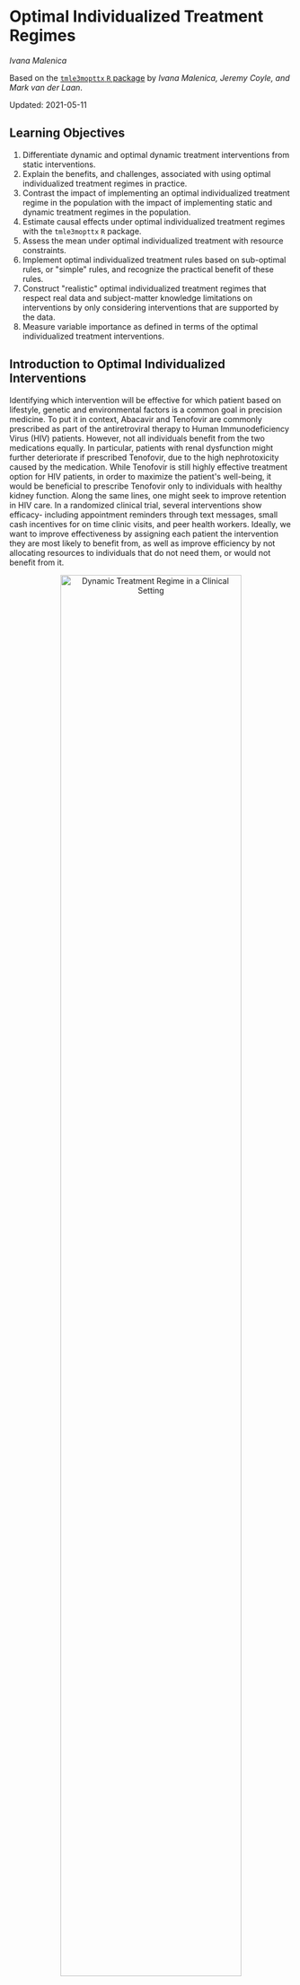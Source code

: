 # Optimal Individualized Treatment Regimes

_Ivana Malenica_

Based on the [`tmle3mopttx` `R` package](https://github.com/tlverse/tmle3mopttx)
by _Ivana Malenica, Jeremy Coyle, and Mark van der Laan_.

Updated: 2021-05-11

## Learning Objectives

1. Differentiate dynamic and optimal dynamic treatment interventions from static
   interventions.
2. Explain the benefits, and challenges, associated with using optimal
   individualized treatment regimes in practice.
3. Contrast the impact of implementing an optimal individualized treatment
   regime in the population with the impact of implementing static and dynamic
   treatment regimes in the population.
4. Estimate causal effects under optimal individualized treatment regimes with
   the `tmle3mopttx` `R` package.
5. Assess the mean under optimal individualized treatment with resource
   constraints.
6. Implement optimal individualized treatment rules based on sub-optimal
   rules, or "simple" rules, and recognize the practical benefit of these rules.
7. Construct "realistic" optimal individualized treatment regimes that respect
   real data and subject-matter knowledge limitations on interventions by
   only considering interventions that are supported by the data.
8. Measure variable importance as defined in terms of the optimal individualized
   treatment interventions.

## Introduction to Optimal Individualized Interventions

Identifying which intervention will be effective for which patient based on
lifestyle, genetic and environmental factors is a common goal in precision
medicine. To put it in context, Abacavir and Tenofovir are commonly prescribed
as part of the antiretroviral therapy to Human Immunodeficiency Virus (HIV)
patients. However, not all individuals benefit from the two medications equally.
In particular, patients with renal dysfunction might further deteriorate if
prescribed Tenofovir, due to the high nephrotoxicity caused by the medication.
While Tenofovir is still highly effective treatment option for HIV patients, in
order to maximize the patient's well-being, it would be beneficial to prescribe
Tenofovir only to individuals with healthy kidney function. Along the same
lines, one might seek to improve retention in HIV care. In a randomized clinical
trial, several interventions show efficacy- including appointment reminders
through text messages, small cash incentives for on time clinic visits, and peer
health workers. Ideally, we want to improve effectiveness by assigning each
patient the intervention they are most likely to benefit from, as well as
improve efficiency by not allocating resources to individuals that do not need
them, or would not benefit from it.

<div class="figure" style="text-align: center">
<img src="img/png/DynamicA_Illustration.png" alt="Dynamic Treatment Regime in a Clinical Setting" width="80%" />
<p class="caption">(\#fig:unnamed-chunk-1)Dynamic Treatment Regime in a Clinical Setting</p>
</div>

One opts to administer the intervention to individuals who will profit from it instead,
instead of assigning treatment on a population level. But how do we know which
intervention works for which patient? This aim motivates a different type of
intervention, as opposed to the static exposures we described in previous chapters. In
particular, in this chapter we learn about dynamic or "individualized"
interventions that tailor the treatment decision based on the collected
covariates. Formally, dynamic treatments represent interventions that at each
treatment-decision stage are allowed to respond to the currently available
treatment and covariate history.

In the statistics community such a treatment strategy is termed an
__individualized treatment regime__ (ITR), and the (counterfactual) population
mean outcome under an ITR is the value of the ITR [@neyman1990; @robins1986;
@pearl2009]. Even more, suppose one wishes to maximize the population mean of an
outcome, where for each individual we have access to some set of measured
covariates. This means, for example, that we can learn for which individual
characteristics assigning treatment increases the probability of a beneficial
outcome. An ITR with the maximal value is referred to as an
optimal ITR or the __optimal individualized treatment__. Consequently, the value
of an optimal ITR is termed the optimal value, or the __mean under the optimal
individualized treatment__.

The problem of estimating the optimal individualized treatment has received much
attention in the statistics literature over the years, especially with the
advancement of precision medicine; see @murphy2003, @robins2004, @laber2012,
@kosorok2012, @moodie2013 and @robins2014 to name a few. However, much of the
early work depends on parametric assumptions. As such, even in a randomized
trial, the statistical inference for the optimal individualized treatment relies
on assumptions that are generally believed to be false, and can lead to biased
results.

In this chapter, we consider estimation of the mean outcome under the optimal
individualized treatment where the candidate rules are restricted to depend only
on user-supplied subset of the baseline covariates. The estimation problem is
addressed in a statistical model for the data distribution that is
nonparametric, and at most places restrictions on the probability of a patient
receiving treatment given covariates (as in a randomized trial). As such, we
don't need to make any assumptions about the relationship of the outcome with
the treatment and covariates, or the relationship between the treatment and
covariates. Further, we provide a Targeted Maximum Likelihood Estimator for the
mean under the optimal individualized treatment that allows us to generate valid
inference for our parameter, without having any parametric assumptions. For a
technical presentation of the algorithm, the interested reader is invited to
further consult @vanderLaanLuedtke15 and @luedtke2016super.

---

## Data Structure and Notation

Suppose we observe $n$ independent and identically distributed observations of
the form $O=(W,A,Y) \sim P_0$. We denote $A$ as categorical treatment, and $Y$
as the final outcome. In particular, we define $A \in \mathcal{A}$ where
$\mathcal{A} \equiv \{a_1, \cdots, a_{n_A} \}$ and $n_A = |\mathcal{A}|$, with
$n_A$ denoting the number of categories (possibly only two, for a binary setup).
Note that we treat $W$ as vector-valued, representing all of our collected
baseline covariates. Therefore, for a single random individual $i$, we have that
their observed data is $O_i$: with corresponding baseline covariates $W_i$,
treatment $A_i$, and final outcome $Y_i$. We say that $O \sim P_0$, or that all
data was drawn from some true probability distribution $P_0$. Let $\mathcal{M}$
denote a statistical model, with $P_0 \in \mathcal{M}$. We emphasize that we
make no assumptions about the distribution of $P_0$, hence $\mathcal{M}$ is a
fully nonparametric model. As previously mentioned, this means that we make no
assumptions on the relationship between variables, but might be able to say
something about the relationship of $A$ and $W$, as is the case of a randomized
trial.  As in previous chapters, we denote $P_n$ as the empirical distribution
which gives each observation weight $1/n$.

We use the nonparametric structural equation model (NPSEM) in order to define
the process that gives rise to the observed (endogenous) and not observed
(exogenous) variables, as described by @pearl2009causality. In particular, we
denote $U=(U_W,U_A,U_Y)$ as the exogenous random variables, and $O=(W,A,Y)$ as
endogenous variables we observe. The joint distribution of exogenous and
endogenous random variables in $\mathcal{M}^F$ (defined by the NPSEM) is
$P_{U,X}$. We can define the relationships between variables with the following
structural equations:
\begin{align}
  W &= f_W(U_W) \\ A &= f_A(W, U_A) \\ Y &= f_Y(A, W, U_Y),
  (\#eq:npsem-mopttx)
\end{align}
where the collection $f=(f_W,f_A,f_Y)$ denotes unspecified functions. Note that
in the case of a randomized trial, we can write the above NPSEM as
\begin{align}
  W &= f_W(U_W) \\ A &= U_A \\ Y &= f_Y(A, W, U_Y),
  (\#eq:npsem-rt-mopttx)
\end{align}
indicating no dependence of treatment on baseline covariates.

The likelihood of the data admits a factorization, implied by the time ordering
of $O$. We denote the density of $O$ as $p_0$, corresponding to the
distribution $P_0$ and dominating measure $\mu$.
\begin{equation}
  p_0(O) = p_{Y,0}(Y \mid A,W) p_{A,0}(A \mid W) p_{W,0}(W) =
    q_{Y,0}(Y \mid A,W) q_{A,0}(A \mid W) q_{W,0}(W),
  (\#eq:likelihood-factorization-mopttx)
\end{equation}
where $p_{Y,0}(Y|A,W)$ is the conditional density of $Y$ given $(A, W)$ with
respect to some dominating measure $\mu_Y$, $p_{A,0}$ is the conditional density
of $A$ given $W$ with respect to dominating measure $\mu_A$, and $p_{W,0}$ is
the density of $W$ with respect to dominating measure $\mu_W$. Consequently, we
define $P_{Y,0}(Y \mid A, W) = Q_{Y,0}(Y \mid A,W)$, $P_{A,0}(A \mid W) =
g_0(A \mid W)$ and $P_{W,0}(W)=Q_{W,0}(W)$ as the corresponding conditional
distribution of $Y$ given $(A,W)$, treatment mechanism $A$ given $W$, and
distribution of baseline covariates. For notational simplicity, we also define
$\bar{Q}_{Y,0}(A,W) \equiv \E_0[Y \mid A,W]$ as the conditional expectation of
$Y$ given $(A,W)$.

Lastly, we define $V$ as a subset of the baseline covariates the optimal
individualized rule depends on, where $V \in W$.  Note that $V$ could be all of
$W$, or an empty set, depending on the subject matter knowledge. In particular,
a researcher might want to consider known effect modifiers available at the time
of treatment decision as possible $V$ covariates. Defining $V$ allows us to
consider possibly sub-optimal rules that are easier to estimate, and thereby
allows for statistical inference for the counterfactual mean outcome under the
sub-optimal rule.

## Defining the Causal Effect of an Optimal Individualized Intervention

Consider dynamic treatment rules $d$ in the set of all possible rules
$\mathcal{D}$. Then, $d$ is a function that takes as input $V$ and outputs a
treatment decision, $V \rightarrow d(V) \in \{a_1, \cdots, a_{n_A} \} \times
\{1\}$. We will use dynamic treatment rules, and the corresponding treatment
decision, to describe an intervention on the treatment mechanism and the
corresponding outcome under a dynamic treatment rule.

As mentioned in the previous section, causal effects are defined in terms of
hypothetical interventions on the NPSEM \@ref(eq:npsem-mopttx). We can define
counterfactuals $Y_{d(V)}$ defined by a modified system in which the equation
for $A$ is replaced by the rule $d(V)$, dependent on covariates $V$. Our
modified system then takes the following form:
\begin{align}
  W &= f_W(U_W) \\ A &= d(V) \\ Y_{d(V)} &= f_Y(d(V), W, U_Y),
  (\#eq:npsem-causal-mopttx)
\end{align}
where the dynamic treatment regime may be viewed as an intervention in which $A$
is set equal to a value based on a hypothetical regime $d(V)$, possibly contrary
to the fact, and $Y_{d(V)}$ is the corresponding outcome under $d(V)$. We
denote the distribution of the counterfactual quantities as $P_{0,d(V)}$.

The goal of any causal analysis motivated by such dynamic interventions is to
estimate a parameter defined as the counterfactual mean of the outcome with
respect to the modified intervention distribution. That is, subject's outcome
if, possibly contrary to the fact, the subject received treatment that would
have been assigned by rule $d(V)$. We can consider different treatment rules,
all in the set $\mathcal{D}$:

1. The true rule, $d_0$, and the corresponding causal parameter
   $\E_{U,X}[Y_{d_0(V)}]$;

2. The estimated rule, $d_n$, and the corresponding causal parameter
   $\E_{U,X}[Y_{d_n(V)}]$.

In this chapter, we will focus on the estimated rule $d_n$, and the
corresponding data-adaptive parameter.

The optimal individualized rule is the rule with the maximal value:
$$d_{opt}(V) \equiv \text{argmax}_{d(V) \in \mathcal{D}}
\E_{P_{U,X}}[Y_{d(V)}]$$.

We note that, in case the problem at hand requires minimizing the mean of an
outcome, our optimal individualized rule will be the rule with the minimal value
instead. Our causal target parameter of interest is the expected outcome under
the estimated optimal individualized rule:

$$\Psi_{d_{n, \text{opt}}(V)}(P_{U,X}) \coloneqq \E_{P_{U,X}}[Y_{d_{n,
\text{opt}}(V)}].$$

### Identification and Statistical Estimand

The optimal individualized rule, as well as the value of a optimal
individualized rule, are causal parameters based on the unobserved
counterfactuals. In order for the causal quantities to be estimated from the
observed data, they need to be identified with statistical parameters. This step
of the roadmap requires me make few assumptions:

1. _Strong ignorability_: $A \indep  Y^{d_n(v)} \mid W$, for all $a \in
   \mathcal{A}$.
2. _Positivity (or overlap)_: $P_0(\min_{a \in \mathcal{A}} g_0(a \mid W) > 0)
   = 1$

Under the above causal assumptions, we can identify $P_{0,d}$ with observed data
using the G-computation formula:

$$P_{0,d_{n, \text{opt}}}(O) = Q_{Y,0}(Y \mid A=d_{n,\text{opt}}(V),W)
g_0(A=d_{n,\text{opt}}(V) \mid W)Q_{W,0}(W).$$
The value of an individualized rule can now be expressed as

$$\E_0[Y_{d_n(V)}] = \E_{0,W}[\bar{Q}_{Y,0}(A=d_n(V),W)],$$

which, under causal assumptions, can is interpreted as the mean outcome if
(possibly contrary to fact), treatment was assigned according to the rule.
Finally, the statistical counterpart to the causal parameter of interest is
defined as
$$\psi_0 = \E_{0,W}[\bar{Q}_{Y,0}(A=d_{n,\text{opt}}(V),W)].$$

Inference for the optimal value has been shown to be difficult at exceptional
laws, defined as probability distributions for which treatment is neither
beneficial nor harmful. Inference is similarly difficult in finite samples if
the treatment effect is very small in all strata, even though valid asymptotic
estimators exist in this setting. With that in mind, we address the estimation
problem under the assumption of non-exceptional laws in effect.

Many methods for learning the optimal rule from data have been developed
[@murphy2003; @robins2004; @laber2012; @kosorok2012; @moodie2013]. In this
chapter, we focus on the methods discussed in @luedtke2016super and
@vanderLaanLuedtke15. Note however, that `tmle3mopttx` also supports the widely
used Q-learning approach, where the optimal individualized rule is based on the
initial estimate of $\bar{Q}_{Y,0}(A,W)$ [@Sutton1998].

We follow the methodology outlined in @luedtke2016super and
@vanderLaanLuedtke15, where we learn the optimal ITR using Super Learner
[@vdl2007super], and estimate its value with cross-validated Targeted Minimum
Loss-based Estimation (CV-TMLE) [@cvtmle2010]. In great generality, we first
need to estimate the true individual treatment regime, $d_0(V)$, which
corresponds to dynamic treatment rule ($d(V)$) that takes a subset of covariates
$V \in W$ and assigns treatment to each individual based on their observed
covariates $v$. With the estimate of the true optimal ITR in hand, we can
estimate its corresponding value.

### Binary treatment

How do we estimate the optimal individualized treatment regime? In the case of a
binary treatment, a key quantity for optimal ITR is the blip function. One can
show that any optimal ITR assigns treatment to individuals falling in strata in
which the stratum specific average treatment effect, the blip function, is
positive and does not assign treatment to individuals for which this quantity is
negative. Therefore for a binary treatment, under causal assumptions, we define
the blip function as:
$$\bar{Q}_0(V) \equiv \E_0[Y_1-Y_0 \mid V] \equiv \E_0[\bar{Q}_{Y,0}(1,W) -
\bar{Q}_{Y,0}(0,W) \mid V],$$
or the average treatment effect within a stratum of $V$. The note that the
optimal individualized rule can now be derived as $d_{n,\text{opt}}(V) =
\mathbb{I}(\bar{Q}_{0}(V) > 0)$.

The package `tmle3mopttx` relies on using the Super Learner to estimate the blip
function, as it easily extends to more general categorical treatment. With that
in mind, the loss function utilized for learning the optimal individualized rule
corresponds to conditional mean type losses. It is however worth mentioning that
@luedtke2016super present three different approaches for learning the optimal
rule. Namely, they focus on:

1. Super Learning the Blip Function,

2. Super Learning the Weighted Classification Problem,

3. Joint Super Learner of the Blip and Weighted Classification Problem.

We refer the interested reader to @luedtke2016super for further reference on
advantages of each approach.

Relying on the Targeted Maximum Likelihood (TML) estimator and the Super Learner
estimate of the blip function, we follow the below steps in order to obtain
value of the ITR:

1. Estimate $\bar{Q}_{Y,0}(A,W)$ and $g_0(A \mid W)$ using `sl3`. We denote such
   estimates as $\bar{Q}_{Y,n}(A,W)$ and $g_n(A \mid W)$.
2. Apply the doubly robust Augmented-Inverse Probability Weighted (A-IPW)
   transform to our outcome, where we define:
   $$D_{\bar{Q}_Y,g,a}(O) \equiv \frac{\mathbb{I}(A=a)}{g(A \mid W)} (Y -
   \bar{Q}_Y(A,W)) + \bar{Q}_Y(A=a,W)$$

Note that under the randomization and positivity assumptions we have that
$\E[D_{\bar{Q}_Y,g,a}(O) \mid V] = \E[Y_a \mid V]$. We emphasize the double
robust nature of the A-IPW transform-consistency of $\E[Y_a \mid V]$ will depend
on correct estimation of either $\bar{Q}_{Y,0}(A,W)$ or $g_0(A \mid W)$. As
such, in a randomized trial, we are guaranteed a consistent estimate of $\E[Y_a
\mid V]$ even if we get $\bar{Q}_{Y,0}(A,W)$ wrong!

Using this transform, we can define the following contrast:
$D_{\bar{Q}_Y,g}(O) = D_{\bar{Q}_Y, g, a=1}(O) - D_{\bar{Q}_Y, g, a=0}(O)$

We estimate the blip function, $\bar{Q}_{0,a}(V)$, by regressing
$D_{\bar{Q}_Y,g}(O)$ on $V$ using the specified `sl3` library of learners and an
appropriate loss function.

3. Our estimated rule corresponds to $\text{argmax}_{a \in \mathcal{A}}
   \bar{Q}_{0,a}(V)$.
4. We obtain inference for the mean outcome under the estimated optimal rule
   using CV-TMLE.

### Categorical treatment

In line with the approach considered for binary treatment, we extend the blip
function to allow for categorical treatment. We denote such blip function
extensions as _pseudo-blips_, which are our new estimation targets in a
categorical setting. We define pseudo-blips as vector-valued entities where the
output for a given $V$ is a vector of length equal to the number of treatment
categories, $n_A$. As such, we define it as:
$$\bar{Q}_0^{pblip}(V) = \{\bar{Q}_{0,a}^{pblip}(V): a \in \mathcal{A} \}$$

We implement three different pseudo-blips in `tmle3mopttx`.

1. _Blip1_ corresponds to choosing a reference category of treatment, and
   defining the blip for all other categories relative to the specified
   reference. Hence we have that:
   $$\bar{Q}_{0,a}^{pblip-ref}(V) \equiv \E_0(Y_a-Y_0 \mid V)$$ where $Y_0$ is
   the specified reference category with $A=0$. Note that, for the case of
   binary treatment, this strategy reduces to the approach described for the
   binary setup.

2. _Blip2_ approach corresponds to defining the blip relative to the average of
   all categories. As such, we can define $\bar{Q}_{0,a}^{pblip-avg}(V)$ as:
   $$\bar{Q}_{0,a}^{pblip-avg}(V) \equiv \E_0(Y_a - \frac{1}{n_A} \sum_{a \in
     \mathcal{A}} Y_a \mid V)$$
   In the case where subject-matter knowledge regarding which reference category
   to use is not available, blip2 might be a viable option.

3. _Blip3_ reflects an extension of Blip2, where the average is now a weighted
   average:
   $$\bar{Q}_{0,a}^{pblip-wavg}(V) \equiv \E_0(Y_a - \frac{1}{n_A} \sum_{a \in
     \mathcal{A}} Y_{a} P(A=a \mid V) \mid V)$$

Just like in the binary case, pseudo-blips are estimated by regressing contrasts
composed using the A-IPW transform on $V$.

### Note on Inference and data-adaptive parameter

In a randomized trial, statistical inference relies on the second-order
difference between the estimator of the optimal individualized treatment and the
optimal individualized treatment itself to be asymptotically negligible. This is
a reasonable condition if we consider rules that depend on a small number of
covariates, or if we are willing to make smoothness assumptions. Alternatively,
we can consider TMLEs and statistical inference for data-adaptive target
parameters defined in terms of an estimate of the optimal individualized
treatment. In particular, instead of trying to estimate the mean under the true
optimal individualized treatment, we aim to estimate the mean under the
estimated optimal individualized treatment. As such, we develop cross-validated
TMLE approach that provides asymptotic inference under minimal conditions for
the mean under the estimate of the optimal individualized treatment. In
particular, considering the data adaptive parameter allows us to avoid
consistency and rate condition for the fitted optimal rule, as required for
asymptotic linearity of the TMLE of the mean under the actual, true optimal
rule. Practically, the estimated (data-adaptive) rule should be preferred, as
this possibly sub-optimal rule is the one implemented in the population.

### Why CV-TMLE?

As discussed in @vanderLaanLuedtke15, CV-TMLE is necessary as the
non-cross-validated TMLE is biased upward for the mean outcome under the rule,
and therefore overly optimistic. More generally however, using CV-TMLE allows us
more freedom in estimation and therefore greater data adaptivity, without
sacrificing inference.

## Interpreting the Causal Effect of an Optimal Individualized Intervention

In summary, the mean outcome under the optimal individualized treatment is a
counterfactual quantity of interest representing what the mean outcome would
have been if everybody, contrary to the fact, received treatment that optimized
their outcome. The optimal individualized treatment regime is a rule that
optimizes the mean outcome under the dynamic treatment, where the candidate
rules are restricted to only respond to a user-supplied subset of the baseline
and intermediate covariates. In essence, our target parameter answers the key
aim of precision medicine: allocating the available treatment by tailoring it to
the individual characteristics of the patient, with the goal of optimizing the
final outcome.

## Evaluating the Causal Effect of an OIT with Binary Treatment {#oit-eval-bin}

Finally, we demonstrate how to evaluate the mean outcome under the optimal
individualized treatment using `tmle3mopptx`. To start, let's load the packages
we'll use and set a seed:


```r
library(data.table)
library(sl3)
library(tmle3)
library(tmle3mopttx)
```

### Simulated Data

First, we load the simulated data. We will start with the more general setup
where the treatment is a binary variable; later in the chapter we will consider
another data-generating distribution where $A$ is categorical. In this example,
our data generating distribution is of the following form:
\begin{align*}
  W &\sim \mathcal{N}(\bf{0},I_{3 \times 3})\\
  \P(A=1 \mid W) &= \frac{1}{1+\exp^{(-0.8*W_1)}}\\
  \P(Y=1 \mid A,W) &= 0.5\text{logit}^{-1}[-5I(A=1)(W_1-0.5)+5I(A=0)(W_1-0.5)] +
     0.5\text{logit}^{-1}(W_2W_3)
\end{align*}


```r
data("data_bin")
```

The above composes our observed data structure $O = (W, A, Y)$. Note that the
mean under the true optimal rule is $\psi=0.578$ for this data generating
distribution.

To formally express this fact using the `tlverse` grammar introduced by the
`tmle3` package, we create a single data object and specify the functional
relationships between the nodes in the _directed acyclic graph_ (DAG) via
_nonparametric structural equation models_ (NPSEMs), reflected in the node list
that we set up:


```r
# organize data and nodes for tmle3
data <- data_bin
node_list <- list(
  W = c("W1", "W2", "W3"),
  A = "A",
  Y = "Y"
)
```

We now have an observed data structure (`data`) and a specification of the role
that each variable in the data set plays as the nodes in a DAG.

### Constructing Optimal Stacked Regressions with `sl3`

To easily incorporate ensemble machine learning into the estimation procedure,
we rely on the facilities provided in the [`sl3` R
package](https://tlverse.org/sl3). Using the framework provided by the [`sl3`
package](https://tlverse.org/sl3), the nuisance parameters of the TML estimator
may be fit with ensemble learning, using the cross-validation framework of the
Super Learner algorithm of @vdl2007super.


```r
# Define sl3 library and metalearners:
lrn_xgboost_50 <- Lrnr_xgboost$new(nrounds = 50)
lrn_xgboost_100 <- Lrnr_xgboost$new(nrounds = 100)
lrn_xgboost_300 <- Lrnr_xgboost$new(nrounds = 300)
lrn_mean <- Lrnr_mean$new()
lrn_glm <- Lrnr_glm_fast$new()

## Define the Q learner:
Q_learner <- Lrnr_sl$new(
  learners = list(
    lrn_xgboost_50, lrn_xgboost_100, lrn_xgboost_300, lrn_mean, lrn_glm
  ),
  metalearner = Lrnr_nnls$new()
)

## Define the g learner:
g_learner <- Lrnr_sl$new(
  learners = list(lrn_xgboost_100, lrn_glm),
  metalearner = Lrnr_nnls$new()
)

## Define the B learner:
b_learner <- Lrnr_sl$new(
  learners = list(
    lrn_xgboost_50, lrn_xgboost_100, lrn_xgboost_300, lrn_mean, lrn_glm
  ),
  metalearner = Lrnr_nnls$new()
)
```

As seen above, we generate three different ensemble learners that must be fit,
corresponding to the learners for the outcome regression (Q), propensity score
(g), and the blip function (B). We make the above explicit with respect to
standard notation by bundling the ensemble learners into a list object below:


```r
# specify outcome and treatment regressions and create learner list
learner_list <- list(Y = Q_learner, A = g_learner, B = b_learner)
```

The `learner_list` object above specifies the role that each of the ensemble
learners we've generated is to play in computing initial estimators. Recall that
we need initial estimators of relevant parts of the likelihood in order to
building a TMLE for the parameter of interest. In particular, `learner_list`
makes explicit the fact that our `Y` is used in fitting the outcome regression,
while `A` is used in fitting the treatment mechanism regression, and finally `B`
is used in fitting the blip function.

### Targeted Estimation of the Mean under the Optimal Individualized Interventions Effects

To start, we will initialize a specification for the TMLE of our parameter of
interest simply by calling `tmle3_mopttx_blip_revere`. We specify the argument
`V = c("W1", "W2", "W3")` when initializing the `tmle3_Spec` object in order to
communicate that we're interested in learning a rule dependent on `V`
covariates. Note that we don't have to specify `V`- this will result in a rule
that is not based on any collected covariates. We also need to specify the type
of pseudo-blip we will use in this estimation problem, the list of learners used
to estimate the blip function, whether we want to maximize or minimize the final
outcome, and few other more advanced features including searching for a less
complex rule and realistic interventions.


```r
# initialize a tmle specification
tmle_spec <- tmle3_mopttx_blip_revere(
  V = c("W1", "W2", "W3"), type = "blip1",
  learners = learner_list,
  maximize = TRUE, complex = TRUE, realistic = FALSE
)
```

As seen above, the `tmle3_mopttx_blip_revere` specification object
(like all `tmle3_Spec` objects) does _not_ store the data for our
specific analysis of interest. Later,
we'll see that passing a data object directly to the `tmle3` wrapper function,
alongside the instantiated `tmle_spec`, will serve to construct a `tmle3_Task`
object internally.

We elaborate more on the initialization specifications. In initializing the
specification for the TMLE of our parameter of interest, we have specified the
set of covariates the rule depends on (`V`), the type of pseudo-blip to use
(`type`), and the learners used for estimating the relevant parts of the
likelihood and the blip function. In addition, we need to specify whether we
want to maximize the mean outcome under the rule (`maximize`), and whether we
want to estimate the rule under all the covariates $V$ provided by the user
(`complex`). If `FALSE`, `tmle3mopttx` will instead consider all the possible
rules under a smaller set of covariates including the static rules, and optimize
the mean outcome over all the subsets of $V$. As such, while the user might have
provided a full set of collected covariates as input for $V$, it is possible
that the true rule only depends on a subset of the set provided by the user. In
that case, our returned mean under the optimal individualized rule will be based
on the smaller subset. In addition, we provide an option to search for realistic
optimal individualized interventions via the `realistic` specification. If
`TRUE`, only treatments supported by the data will be considered, therefore
alleviating concerns regarding practical positivity issues. We explore all the
important extensions of `tmle3mopttx` in later sections.


```r
# fit the TML estimator
fit <- tmle3(tmle_spec, data, node_list, learner_list)
fit
A tmle3_Fit that took 1 step(s)
   type         param init_est tmle_est       se   lower   upper
1:  TSM E[Y_{A=NULL}]  0.42223  0.56606 0.027015 0.51311 0.61901
   psi_transformed lower_transformed upper_transformed
1:         0.56606           0.51311           0.61901
```

We can see that the estimate of $psi_0$ is $0.56$, and that the confidence
interval covers our true mean under the true optimal individualized treatment.

## Evaluating the Causal Effect of an optimal ITR with Categorical Treatment {#oit-eval-cat}

In this section, we consider how to evaluate the mean outcome under the optimal
individualized treatment when $A$ has more than two categories. While the
procedure is analogous to the previously described binary treatment, we now need
to pay attention to the type of blip we define in the estimation stage, as well
as how we construct our learners.

### Simulated Data

First, we load the simulated data. Here, our data generating distribution was
of the following form:
\begin{align*}
  W &\sim \mathcal{N}(\bf{0},I_{4 \times 4})\\
  \P(A=a \mid W) &= \frac{1}{1+\exp^{(-0.8*W_1)}}\\
  \P(Y=1 \mid A,W) = 0.5\text{logit}^{-1}[15I(A=1)(W_1-0.5) -
    3I(A=2)(2W_1+0.5) +
    3I(A=3)(3W_1-0.5)] +\text{logit}^{-1}(W_2W_1)
\end{align*}

We can just load the data available as part of the package as follows:


```r
data("data_cat_realistic")
```

The above composes our observed data structure $O = (W, A, Y)$. Note that the
mean under the true optimal rule is $\psi=0.658$, which is the quantity we aim
to estimate.


```r
# organize data and nodes for tmle3
data <- data_cat_realistic
node_list <- list(
  W = c("W1", "W2", "W3", "W4"),
  A = "A",
  Y = "Y"
)
```

We'll now create new ensemble learners using the
`sl3` learners initialized previously:


```r
## Define the Q learner, which is just a regular learner:
Q_learner <- Lrnr_sl$new(
  learners = list(
    lrn_xgboost_50, lrn_xgboost_100, lrn_xgboost_300, lrn_mean, lrn_glm
  ),
  metalearner = Lrnr_nnls$new()
)

# Define the g learner, which is a multinomial learner:
# specify the appropriate loss of the multinomial learner:
mn_metalearner <- make_learner(Lrnr_solnp,
  loss_function = loss_loglik_multinomial,
  learner_function =
    metalearner_linear_multinomial
)
g_learner <- make_learner(
  Lrnr_sl,
  list(lrn_xgboost_100, lrn_xgboost_300, lrn_mean),
  mn_metalearner
)

# Define the Blip learner, which is a multivariate learner:
learners <- list(
  lrn_xgboost_50, lrn_xgboost_100, lrn_xgboost_300, lrn_mean, lrn_glm
)
b_learner <- create_mv_learners(learners = learners)
```

As seen above, we generate three different ensemble learners that must be fit,
corresponding to the learners for the outcome regression, propensity score, and
the blip function. Note that we need to estimate $g_0(A \mid W)$ for a
categorical $A$ -- therefore, we use the multinomial Super Learner option
available within the `sl3` package with learners that can address multi-class
classification problems. In order to see which learners can be used to estimate
$g_0(A \mid W)$ in `sl3`, we run the following:


```r
# See which learners support multi-class classification:
sl3_list_learners(c("categorical"))
 [1] "Lrnr_bound"                "Lrnr_caret"               
 [3] "Lrnr_cv_selector"          "Lrnr_glmnet"              
 [5] "Lrnr_grf"                  "Lrnr_gru_keras"           
 [7] "Lrnr_h2o_glm"              "Lrnr_h2o_grid"            
 [9] "Lrnr_independent_binomial" "Lrnr_lightgbm"            
[11] "Lrnr_lstm_keras"           "Lrnr_mean"                
[13] "Lrnr_multivariate"         "Lrnr_nnet"                
[15] "Lrnr_optim"                "Lrnr_polspline"           
[17] "Lrnr_pooled_hazards"       "Lrnr_randomForest"        
[19] "Lrnr_ranger"               "Lrnr_rpart"               
[21] "Lrnr_screener_correlation" "Lrnr_solnp"               
[23] "Lrnr_svm"                  "Lrnr_xgboost"             
```

Note that since the corresponding blip will be vector valued, we will have a
column for each additional level of treatment. As such, we need to create
multivariate learners with the helper function `create_mv_learners` that takes a
list of initialized learners as input.

We make the above explicit with respect to standard notation by bundling the
ensemble learners into a list object below:


```r
# specify outcome and treatment regressions and create learner list
learner_list <- list(Y = Q_learner, A = g_learner, B = b_learner)
```

### Targeted Estimation of the Mean under the Optimal Individualized Interventions Effects


```r
# initialize a tmle specification
tmle_spec <- tmle3_mopttx_blip_revere(
  V = c("W1", "W2", "W3", "W4"), type = "blip2",
  learners = learner_list, maximize = TRUE, complex = TRUE,
  realistic = FALSE
)
```


```r
# fit the TML estimator
fit <- tmle3(tmle_spec, data, node_list, learner_list)
fit
A tmle3_Fit that took 1 step(s)
   type         param init_est tmle_est       se   lower   upper
1:  TSM E[Y_{A=NULL}]  0.54435  0.61851 0.069083 0.48311 0.75391
   psi_transformed lower_transformed upper_transformed
1:         0.61851           0.48311           0.75391
```

We can see that the estimate of $psi_0$ is $0.60$, and that the confidence
interval covers our true mean under the true optimal individualized treatment.

## Extensions to Causal Effect of an OIT

In this section, we consider two extensions to the procedure described for
estimating the value of the OIT. First one considers a setting where the user
might be interested in a grid of possible sub-optimal rules, corresponding to
potentially limited knowledge of potential effect modifiers. The second
extension concerns implementation of a realistic optimal individual
interventions where certain regimes might be preferred, but due to practical or
global positivity restraints are not realistic to implement.

### Simpler Rules

In order to not only consider the most ambitious fully $V$-optimal rule, we
define $S$-optimal rules as the optimal rule that considers all possible subsets
of $V$ covariates, with card($S$) $\leq$ card($V$) and $\emptyset \in S$. This
allows us to consider sub-optimal rules that are easier to estimate and
potentially provide more realistic rules- as such, we allow for statistical
inference for the counterfactual mean outcome under the sub-optimal rule.
Within the `tmle3mopttx` paradigm, we just need to change the `complex`
parameter to `FALSE`:


```r
# initialize a tmle specification
tmle_spec <- tmle3_mopttx_blip_revere(
  V = c("W4", "W3", "W2", "W1"), type = "blip2",
  learners = learner_list,
  maximize = TRUE, complex = FALSE, realistic = FALSE
)
```


```r
# fit the TML estimator
fit <- tmle3(tmle_spec, data, node_list, learner_list)
fit
A tmle3_Fit that took 1 step(s)
   type                param init_est tmle_est       se   lower   upper
1:  TSM E[Y_{d(V=W3,W2,W1)}]  0.54841  0.55108 0.062027 0.42951 0.67265
   psi_transformed lower_transformed upper_transformed
1:         0.55108           0.42951           0.67265
```

Therefore even though the user specified all baseline covariates as the basis
for rule estimation, a simpler rule based on only $W_2$ and $W_1$ is sufficient
to maximize the mean under the optimal individualized treatment.

### Realistic Optimal Individual Regimes

In addition to considering less complex rules, `tmle3mopttx` also provides an
option to estimate the mean under the realistic, or implementable, optimal
individualized treatment. It is often the case that assigning particular regime
might have the ability to fully maximize (or minimize) the desired outcome, but
due to global or practical positivity constrains, such treatment can never be
implemented in real life (or is highly unlikely). As such, specifying
`realistic` to `TRUE`, we consider possibly suboptimal treatments that optimize
the outcome in question while being supported by the data.


```r
# initialize a tmle specification
tmle_spec <- tmle3_mopttx_blip_revere(
  V = c("W4", "W3", "W2", "W1"), type = "blip2",
  learners = learner_list,
  maximize = TRUE, complex = TRUE, realistic = TRUE
)
```


```r
# fit the TML estimator
fit <- tmle3(tmle_spec, data, node_list, learner_list)
fit
A tmle3_Fit that took 1 step(s)
   type         param init_est tmle_est       se   lower  upper psi_transformed
1:  TSM E[Y_{A=NULL}]  0.55355  0.65922 0.021419 0.61723 0.7012         0.65922
   lower_transformed upper_transformed
1:           0.61723            0.7012

# How many individuals got assigned each treatment?
table(tmle_spec$return_rule)

  2   3 
502 498 
```

### Q-learning

Alternatively, we could estimate the mean under the optimal individualized
treatment using Q-learning. The optimal rule can be learned through fitting the
likelihood, and consequently estimating the optimal rule under this fit of the
likelihood [@Sutton1998; @murphy2003].

Below we outline how to use `tmle3mopttx` package in order to estimate the mean
under the ITR using Q-learning. As demonstrated in the previous sections, we
first need to initialize a specification for the TMLE of our parameter of
interest. As opposed to the previous section however, we will now use
`tmle3_mopttx_Q` instead of `tmle3_mopttx_blip_revere` in order to indicate that
we want to use Q-learning instead of TMLE.


```r
# initialize a tmle specification
tmle_spec_Q <- tmle3_mopttx_Q(maximize = TRUE)

# Define data:
tmle_task <- tmle_spec_Q$make_tmle_task(data, node_list)

# Define likelihood:
initial_likelihood <- tmle_spec_Q$make_initial_likelihood(
  tmle_task,
  learner_list
)

# Estimate the parameter:
Q_learning(tmle_spec_Q, initial_likelihood, tmle_task)[1]
```

## Variable Importance Analysis with OIT

Suppose one wishes to assess the importance of each observed covariate, in
terms of maximizing (or minimizing) the population mean of an outcome under an
optimal individualized treatment regime. In particular, a covariate that
maximizes (or minimizes) the population mean outcome the most under an optimal
individualized treatment out of all other considered covariates under optimal
assignment might be considered _more important_ for the outcome. To put it in
context, perhaps optimal allocation of treatment 1, denoted $A_1$, results in a
larger mean outcome than optimal allocation of another treatment ($A_2$).
Therefore, we would label $A_1$ as having a higher variable importance with
regard to maximizing (minimizing) the mean outcome under the optimal
individualized treatment.

### Simulated Data

In order to run `tmle3mopttx` variable importance measure, we need to consider
covariates to be categorical variables. For illustration purpose, we bin
baseline covariates corresponding to the data-generating distribution
[described previously](#oit-eval):


```r
# bin baseline covariates to 3 categories:
data$W1 <- ifelse(data$W1 < quantile(data$W1)[2], 1,
  ifelse(data$W1 < quantile(data$W1)[3], 2, 3)
)

node_list <- list(
  W = c("W3", "W4", "W2"),
  A = c("W1", "A"),
  Y = "Y"
)
```

Note that our node list now includes $W_1$ as treatments as well! Don't worry,
we will still properly adjust for all baseline covariates.

### Variable Importance using Targeted Estimation of the value of the ITR

In the previous sections we have seen how to obtain a contrast between the mean
under the optimal individualized rule and the mean under the observed outcome
for a single covariate- we are now ready to run the variable importance analysis
for all of our specified covariates. In order to run the variable importance
analysis, we first need to initialize a specification for the TMLE of our
parameter of interest as we have done before. In addition, we need to specify
the data and the corresponding list of nodes, as well as the appropriate
learners for the outcome regression, propensity score, and the blip function.
Finally, we need to specify whether we should adjust for all the other
covariates we are assessing variable importance for. We will adjust for all $W$s
in our analysis, and if `adjust_for_other_A=TRUE`, also for all $A$ covariates
that are not treated as exposure in the variable importance loop.

To start, we will initialize a specification for the TMLE of our parameter of
interest (called a `tmle3_Spec` in the `tlverse` nomenclature) simply by calling
`tmle3_mopttx_vim`. First, we indicate the method used for learning the optimal
individualized treatment by specifying the `method` argument of
`tmle3_mopttx_vim`. If `method="Q"`, then we will be using Q-learning for rule
estimation, and we do not need to specify `V`, `type` and `learners` arguments
in the spec, since they are not important for Q-learning. However, if
`method="SL"`, which corresponds to learning the optimal individualized
treatment using the above outlined methodology, then we need to specify the type
of pseudo-blip we will use in this estimation problem, whether we want to
maximize or minimize the outcome, complex and realistic rules. Finally, for
`method="SL"` we also need to communicate that we're interested in learning a
rule dependent on `V` covariates by specifying the `V` argument. For both
`method="Q"` and `method="SL"`, we need to indicate whether we want to maximize
or minimize the mean under the optimal individualized rule. Finally, we also
need to specify whether the final comparison of the mean under the optimal
individualized rule and the mean under the observed outcome should be on the
multiplicative scale (risk ratio) or linear (similar to average treatment
effect).


```r
# initialize a tmle specification
tmle_spec <- tmle3_mopttx_vim(
  V = c("W2"),
  type = "blip2",
  learners = learner_list,
  contrast = "multiplicative",
  maximize = FALSE,
  method = "SL",
  complex = TRUE,
  realistic = FALSE
)
```


```r
# fit the TML estimator
vim_results <- tmle3_vim(tmle_spec, data, node_list, learner_list,
  adjust_for_other_A = TRUE
)
print(vim_results)
```

The final result of `tmle3_vim` with the `tmle3mopttx` spec is an ordered list
of mean outcomes under the optimal individualized treatment for all categorical
covariates in our dataset.

---

## Exercises

### Real World Data and `tmle3mopttx`

Finally, we cement everything we learned so far with a real data application.

As in the previous sections, we will be using the WASH Benefits data,
corresponding to the effect of water quality, sanitation, hand washing, and
nutritional interventions on child development in rural Bangladesh.

The main aim of the cluster-randomized controlled trial was to assess the
impact of six intervention groups, including:

1. control;

2. hand-washing with soap;

3. improved nutrition through counseling and provision of lipid-based nutrient
   supplements;

4. combined water, sanitation, hand-washing, and nutrition;

5. improved sanitation;

6. combined water, sanitation, and hand-washing;

7. chlorinated drinking water.

We aim to estimate the optimal ITR and the corresponding value under the optimal
ITR for the main intervention in WASH Benefits data.

Our outcome of interest is the weight-for-height Z-score, whereas our primary
treatment is the six intervention groups aimed at improving living conditions.

Questions:

1. Define $V$ as mother's education (`momedu`), current living conditions (`floor`),
   and possession of material items including the refrigerator (`asset_refrig`).
   Why do you think we use these covariates as $V$? Do we want to minimize or
   maximize the outcome?  Which blip type should we use?

2. Load the WASH Benefits data, and define the appropriate nodes for treatment
   and outcome.  Use all the rest of the covariates as $W$ except for
   `momheight` for now. Construct an appropriate `sl3` library for $A$, $Y$ and
   $B$.

3. Based on the $V$ defined in the previous question, estimate the mean under
   the ITR for the main randomized intervention used in the WASH Benefits trial
   with weight-for-height Z-score as the outcome. What's the TMLE value of the
   optimal ITR?  How does it change from the initial estimate? Which
   intervention is the most dominant?  Why do you think that is?

4. Using the same formulation as in questions 1 and 2, estimate the realistic
   optimal ITR and the corresponding value of the realistic ITR. Did the results
   change? Which intervention is the most dominant under realistic rules? Why do
   you think that is?

5. Consider simpler rules for the WASH benefits data example. What set of rules
   are picked?

6. Change the treatment to a binary variable (`asset_sewmach`), and estimate the
   value under the ITR in this setting under a $60\%$ resource constraint.  What
   do the results indicate?

7. Change the treatment once again, now to mother's education (`momedu`), and
   estimate the value under the ITR in this setting. What do the results
   indicate? Can we intervene on such a variable?

### Review of Key Concepts

1. What is the difference between dynamic and optimal individualized regimes?

2. What's the intuition behind using different blip types? Why did we switch
   from `blip1` to `blip2` when considering categorical treatment? What are some
   of the advantages of each?

3. Look back at the results generated in the [section on categorical
   treatments](#oit-eval-cat), and compare then to the mean under the optimal
   individualized treatment in the [section on binary
   treatments](#oit-eval-bin). Why do you think the estimate is higher under the
   less complex rule? How does the set of covariates picked by `tmle3mopttx`
   compare to the baseline covariates the true rule depends on?

4. Compare the distribution of treatments assigned under the true optimal
   individualized treatment and realistic optimal individualized treatment.
   Referring back to the data-generating distribution, why do you think the
   distribution of allocated treatment changed?

5. Using the same simulation, perform a variable importance analysis using
   Q-learning. How do the results change and why?


### Advanced Topics

1. How can we extend the current approach to include exceptional laws?

2. How can we extend the current approach to continuous interventions?

<!--
## Appendix

### Exercise solutions
-->

